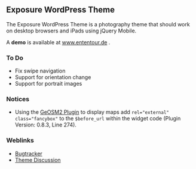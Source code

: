## Exposure WordPress Theme

The Exposure WordPress Theme is a photography theme that should work on desktop browsers and iPads using jQuery Mobile. 

A **demo** is available at <a href="http://www.ententour.de">www.ententour.de .

### To Do

  * Fix swipe navigation
  * Support for orientation change
  * Support for portrait images

### Notices

  * Using the <a href="http://wordpress.org/extend/plugins/geosm2/">GeOSM2 Plugin</a> to display maps add `rel="external" class="fancybox"` to the `$before_url` within the widget code (Plugin Version: 0.8.3, Line 274).

### Weblinks

  * <a href="http://www.codelounge.de/forum/tracker/project-19-wordpress-exposure-theme/">Bugtracker</a>
  * <a href="http://www.codelounge.de/forum/forum/101-themes/">Theme Discussion</a>

